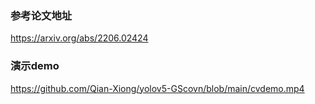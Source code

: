 ### 参考论文地址
https://arxiv.org/abs/2206.02424
### 演示demo
https://github.com/Qian-Xiong/yolov5-GScovn/blob/main/cvdemo.mp4

